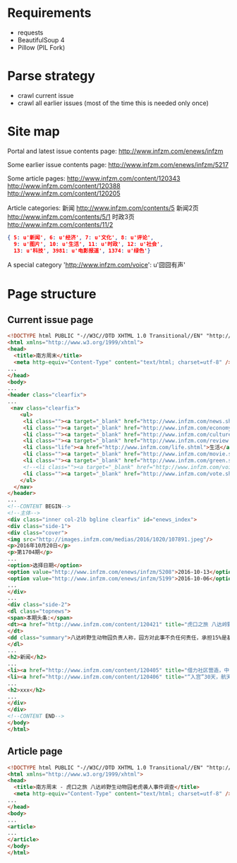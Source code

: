 Requirements
============

* requests
* BeautifulSoup 4
* Pillow (PIL Fork)


Parse strategy
==============

* crawl current issue
* crawl all earlier issues (most of the time this is needed only once)


Site map
========
Portal and latest issue contents page:
http://www.infzm.com/enews/infzm

Some earlier issue contents page:
http://www.infzm.com/enews/infzm/5217

Some article pages:
http://www.infzm.com/content/120343
http://www.infzm.com/content/120388
http://www.infzm.com/content/120205

Article categories:
新闻
http://www.infzm.com/contents/5
新闻2页
http://www.infzm.com/contents/5/1
时政3页
http://www.infzm.com/contents/11/2

```json
{ 5: u'新闻', 6: u'经济', 7: u'文化', 8: u'评论',
  9: u'图片', 10: u'生活', 11: u'时政', 12: u'社会',
  13: u'科技', 3981: u'电影报道', 1374: u'绿色'}
```

A special category
'http://www.infzm.com/voice': u'囧囧有声'

Page structure
==============

Current issue page
------------------
```html
<!DOCTYPE html PUBLIC "-//W3C//DTD XHTML 1.0 Transitional//EN" "http://www.w3.org/TR/xhtml1/DTD/xhtml1-transitional.dtd">
<html xmlns="http://www.w3.org/1999/xhtml">
<head>
  <title>南方周末</title>
  <meta http-equiv="Content-Type" content="text/html; charset=utf-8" />
...
</head>
<body>
...
<header class="clearfix">
...
 <nav class="clearfix">
    <ul>
     <li class=""><a target="_blank" href="http://www.infzm.com/news.shtml">新闻</a></li>
	 <li class=""><a target="_blank" href="http://www.infzm.com/economy.shtml">经济</a></li>
	 <li class=""><a target="_blank" href="http://www.infzm.com/culture.shtml">文化</a></li>
	 <li class=""><a target="_blank" href="http://www.infzm.com/review.shtml">评论</a></li>
	 <li class="life"><a href="http://www.infzm.com/life.shtml">生活</a></li>
	 <li class=""><a target="_blank" href="http://www.infzm.com/movie.shtml">电影</a></li>
	 <li class=""><a target="_blank" href="http://www.infzm.com/green.shtml">绿色</a></li>
	 <!--<li class=""><a target="_blank" href="http://www.infzm.com/voice">囧囧有声</a></li>-->
	 <li class=""><a target="_blank" href="http://www.infzm.com/vote.shtml">民调中心</a></li>
    </ul>
  </nav>
</header>
...
<!--CONTENT BEGIN-->
<!--主体-->
<div class="inner col-2lb bgline clearfix" id="enews_index">
<div class="side-1">
<div class="cover">
<img src="http://images.infzm.com/medias/2016/1020/107891.jpeg"/>
<p>2016年10月20日</p>
<p>第1704期</p>
...
<option>选择日期</option>
<option value="http://www.infzm.com/enews/infzm/5208">2016-10-13</option>
<option value="http://www.infzm.com/enews/infzm/5199">2016-10-06</option>
...
</div>
...
<div class="side-2">
<dl class="topnews">
<span>本期头条:</span>
<dt><a href="http://www.infzm.com/content/120421" title="虎口之旅 八达岭野生动物园老虎袭人事件调查">虎口之旅 八达岭野生动物园老虎袭人事件调查</a>
</dt>
<dd class="summary">八达岭野生动物园负责人称，园方对此事不负任何责任，承担15%是基于道义的补偿；拒绝让当事员工受访，“自说自话没有法律效力，以第三方机关的调查为准”。</dd>
</dl>
...
<h2>新闻</h2>
...
<li><a href="http://www.infzm.com/content/120405" title="借力社区营造，中国慈善超市谋变 ">借力社区营造，中国慈善超市谋变 </a></li>
<li><a href="http://www.infzm.com/content/120406" title="“入宫”30天，航天员怎么过？">“入宫”30天，航天员怎么过？</a></li>
...
<h2>xxx</h2>
...
</div>
</div>
<!--CONTENT END-->
</body>
</html>
```

Article page
------------

```html
<!DOCTYPE html PUBLIC "-//W3C//DTD XHTML 1.0 Transitional//EN" "http://www.w3.org/TR/xhtml1/DTD/xhtml1-transitional.dtd">
<html xmlns="http://www.w3.org/1999/xhtml">
<head>
  <title>南方周末 - 虎口之旅 八达岭野生动物园老虎袭人事件调查</title>
  <meta http-equiv="Content-Type" content="text/html; charset=utf-8" />
...
</head>
<body>
...
<article>
...
</article>
</body>
</html>
```
